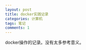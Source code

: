 ```yaml
---
layout: post
title: docker实践记录
categories: 计算机
tags: 笔记
comments: 1
---
```






docker操作的记录。没有太多参考意义。